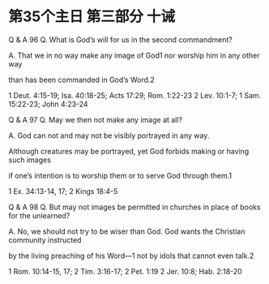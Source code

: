 # 第35个主日 第三部分 十诫

Q & A 96
Q. What is God’s will for us
in the second commandment?

A. That we in no way make any image of God1
nor worship him in any other way

than has been commanded in God’s Word.2

1 Deut. 4:15-19; Isa. 40:18-25; Acts 17:29; Rom. 1:22-23
2 Lev. 10:1-7; 1 Sam. 15:22-23; John 4:23-24

Q & A 97
Q. May we then not make
any image at all?

A. God can not and may not
be visibly portrayed in any way.

Although creatures may be portrayed,
yet God forbids making or having such images

if one’s intention is to worship them
or to serve God through them.1

1 Ex. 34:13-14, 17; 2 Kings 18:4-5

Q & A 98
Q. But may not images be permitted in churches
in place of books for the unlearned?

A. No, we should not try to be wiser than God.
God wants the Christian community instructed

by the living preaching of his Word—1
not by idols that cannot even talk.2

1 Rom. 10:14-15, 17; 2 Tim. 3:16-17; 2 Pet. 1:19
2 Jer. 10:8; Hab. 2:18-20

